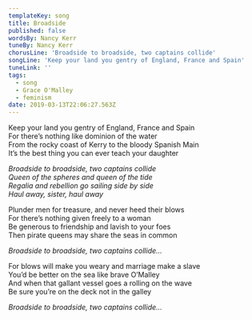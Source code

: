 ```yaml
---
templateKey: song
title: Broadside
published: false
wordsBy: Nancy Kerr
tuneBy: Nancy Kerr
chorusLine: 'Broadside to broadside, two captains collide'
songLine: 'Keep your land you gentry of England, France and Spain'
tuneLink: ''
tags:
  - song
  - Grace O'Malley
  - feminism
date: 2019-03-13T22:06:27.563Z
---
```

Keep your land you gentry of England, France and Spain\
For there’s nothing like dominion of the water\
From the rocky coast of Kerry to the bloody Spanish Main\
It’s the best thing you can ever teach your daughter

_Broadside to broadside, two captains collide_\
_Queen of the spheres and queen of the tide_\
_Regalia and rebellion go sailing side by side_\
_Haul away, sister, haul away_

Plunder men for treasure, and never heed their blows\
For there’s nothing given freely to a woman\
Be generous to friendship and lavish to your foes\
Then pirate queens may share the seas in common

_Broadside to broadside, two captains collide..._

For blows will make you weary and marriage make a slave\
You’d be better on the sea like brave O’Malley\
And when that gallant vessel goes a rolling on the wave\
Be sure you’re on the deck not in the galley

_Broadside to broadside, two captains collide..._
